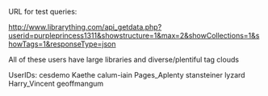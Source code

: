URL for test queries:

http://www.librarything.com/api_getdata.php?userid=purpleprincess1311&showstructure=1&max=2&showCollections=1&showTags=1&responseType=json



All of these users have large libraries and diverse/plentiful tag clouds

UserIDs: 
    <!-- purpleprincess1311 -->
    <!-- e-zReader
    Adolf_Ledesma -->
    cesdemo
    Kaethe
    calum-iain
    Pages_Aplenty
    stansteiner
    lyzard
    Harry_Vincent
    geoffmangum